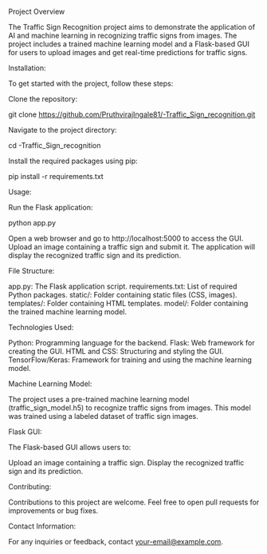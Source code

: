 Project Overview

The Traffic Sign Recognition project aims to demonstrate the application of AI and machine learning in recognizing traffic signs from images. The project includes a trained machine learning model and a Flask-based GUI for users to upload images and get real-time predictions for traffic signs.


Installation:

To get started with the project, follow these steps:

Clone the repository:

git clone https://github.com/PruthvirajIngale81/-Traffic_Sign_recognition.git

Navigate to the project directory:

cd -Traffic_Sign_recognition

Install the required packages using pip:

pip install -r requirements.txt


Usage:

Run the Flask application:

python app.py

Open a web browser and go to http://localhost:5000 to access the GUI.
Upload an image containing a traffic sign and submit it.
The application will display the recognized traffic sign and its prediction.


File Structure:


app.py: The Flask application script.
requirements.txt: List of required Python packages.
static/: Folder containing static files (CSS, images).
templates/: Folder containing HTML templates.
model/: Folder containing the trained machine learning model.


Technologies Used:

Python: Programming language for the backend.
Flask: Web framework for creating the GUI.
HTML and CSS: Structuring and styling the GUI.
TensorFlow/Keras: Framework for training and using the machine learning model.

Machine Learning Model:

The project uses a pre-trained machine learning model (traffic_sign_model.h5) to recognize traffic signs from images. This model was trained using a labeled dataset of traffic sign images.

Flask GUI:

The Flask-based GUI allows users to:

Upload an image containing a traffic sign.
Display the recognized traffic sign and its prediction.

Contributing:

Contributions to this project are welcome. Feel free to open pull requests for improvements or bug fixes.


Contact Information:

For any inquiries or feedback, contact your-email@example.com.


